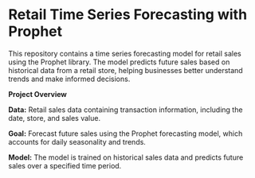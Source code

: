 # Retail Time Series Forecasting with Prophet

This repository contains a time series forecasting model for retail sales using the Prophet library. The model predicts future sales based on historical data from a retail store, helping businesses better understand trends and make informed decisions.

**Project Overview**

**Data:** Retail sales data containing transaction information, including the date, store, and sales value.

**Goal:** Forecast future sales using the Prophet forecasting model, which accounts for daily seasonality and trends.

**Model:** The model is trained on historical sales data and predicts future sales over a specified time period.



